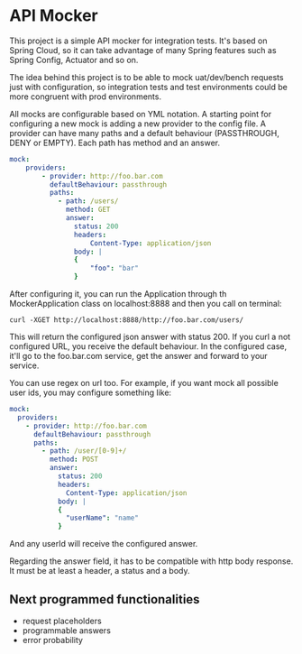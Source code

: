 # API Mocker

This project is a simple API mocker for integration tests. It's based on 
Spring Cloud, so it can take advantage of many Spring features such as Spring Config,
Actuator and so on. 

The idea behind this project is to be able to mock uat/dev/bench requests
just with configuration, so integration tests and test environments could be
more congruent with prod environments.

All mocks are configurable based on YML notation. A starting point for configuring a new mock
is adding a new provider to the config file. A provider can have many paths and a 
default behaviour (PASSTHROUGH, DENY or EMPTY). Each path has method and an answer.

```yaml
mock:
    providers:
        - provider: http://foo.bar.com
          defaultBehaviour: passthrough
          paths: 
            - path: /users/
              method: GET
              answer: 
                status: 200
                headers:
                    Content-Type: application/json
                body: |
                {
                    "foo": "bar"
                }
```

After configuring it, you can run the Application through th MockerApplication class 
on localhost:8888 and then you call on terminal:

```shell
curl -XGET http://localhost:8888/http://foo.bar.com/users/
```

This will return the configured json answer with status 200. If you curl a not configured
URL, you receive the default behaviour. In the configured case, it'll go to the foo.bar.com
service, get the answer and forward to your service. 

You can use regex on url too. For example, if you want mock all possible user ids, you may configure
something like:

```yaml
mock:
  providers:
    - provider: http://foo.bar.com
      defaultBehaviour: passthrough
      paths:
        - path: /user/[0-9]+/
          method: POST
          answer:
            status: 200
            headers:
              Content-Type: application/json
            body: |
            {
              "userName": "name"
            }
```

And any userId will receive the configured answer.

Regarding the answer field, it has to be compatible with http body response. 
It must be at least a header, a status and a body.

## Next programmed functionalities

* request placeholders
* programmable answers
* error probability